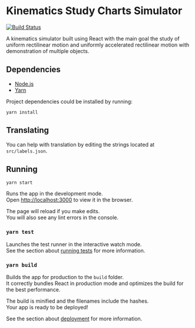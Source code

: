 # Kinematics Study Charts Simulator

[![Build Status](https://travis-ci.org/sergiopvilar/kinematics-motion-simulator.svg?branch=master)](https://travis-ci.org/sergiopvilar/kinematics-motion-simulator)

A kinematics simulator built using React with the main goal the study of uniform rectilinear motion and uniformly accelerated rectilinear motion with demonstration of multiple objects.

## Dependencies

  - [Node.js](https://nodejs.org/)
  - [Yarn](https://yarnpkg.com/)

Project dependencies could be installed by running:

`yarn install`

## Translating

You can help with translation by editing the strings located at `src/labels.json`.

## Running

`yarn start`

Runs the app in the development mode.<br />
Open [http://localhost:3000](http://localhost:3000) to view it in the browser.

The page will reload if you make edits.<br />
You will also see any lint errors in the console.

### `yarn test`

Launches the test runner in the interactive watch mode.<br />
See the section about [running tests](https://facebook.github.io/create-react-app/docs/running-tests) for more information.

### `yarn build`

Builds the app for production to the `build` folder.<br />
It correctly bundles React in production mode and optimizes the build for the best performance.

The build is minified and the filenames include the hashes.<br />
Your app is ready to be deployed!

See the section about [deployment](https://facebook.github.io/create-react-app/docs/deployment) for more information.
